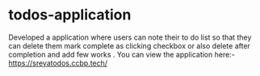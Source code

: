 # todos-application
Developed a application where users can note their to do list so that they can delete them mark complete as clicking checkbox or also delete after completion and add few works . You can view the application here:-https://sreyatodos.ccbp.tech/
